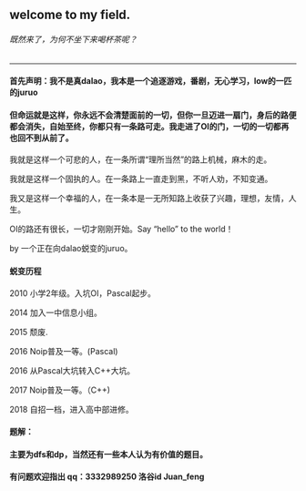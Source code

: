 ## welcome to my field.
###### 既然来了，为何不坐下来喝杯茶呢？
*** 
#### 首先声明：我不是真dalao，我本是一个追逐游戏，番剧，无心学习，low的一匹的juruo
#### 但命运就是这样，你永远不会清楚面前的一切，但你一旦迈进一扇门，身后的路便都会消失，自始至终，你都只有一条路可走。我走进了OI的门，一切的一切都再也回不到从前了。

我就是这样一个可悲的人，在一条所谓“理所当然”的路上机械，麻木的走。

我就是这样一个固执的人。在一条路上一直走到黑，不听人劝，不知变通。

我又是这样一个幸福的人，在一条本是一无所知路上收获了兴趣，理想，友情，人生。

OI的路还有很长，一切才刚刚开始。Say “hello” to the world！

by 一个正在向dalao蜕变的juruo。
                                     

#### 蜕变历程
2010 小学2年级。入坑OI，Pascal起步。

2014 加入一中信息小组。

2015 颓废.

2016 Noip普及一等。(Pascal)

2016 从Pascal大坑转入C++大坑。

2017 Noip普及一等。（C++)

2018 自招一档，进入高中部进修。


#### 题解：
#### 主要为dfs和dp，当然还有一些本人认为有价值的题目。

#### 有问题欢迎指出 qq：3332989250 洛谷id Juan_feng

